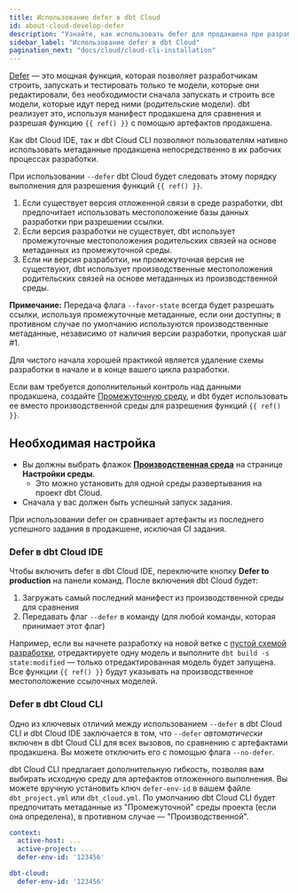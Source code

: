 ```yaml
---
title: Использование defer в dbt Cloud
id: about-cloud-develop-defer
description: "Узнайте, как использовать defer для продакшена при разработке с dbt Cloud."
sidebar_label: "Использование defer в dbt Cloud"
pagination_next: "docs/cloud/cloud-cli-installation"
---
```


[Defer](/reference/node-selection/defer) — это мощная функция, которая позволяет разработчикам строить, запускать и тестировать только те модели, которые они редактировали, без необходимости сначала запускать и строить все модели, которые идут перед ними (родительские модели). dbt реализует это, используя манифест продакшена для сравнения и разрешая функцию `{{ ref() }}` с помощью артефактов продакшена.

Как dbt Cloud IDE, так и dbt Cloud CLI позволяют пользователям нативно использовать метаданные продакшена непосредственно в их рабочих процессах разработки.

<Lightbox src="/img/docs/reference/defer-diagram.png" width="50%" title="Используйте 'defer', чтобы модифицировать модели в конце конвейера, указывая на модели продакшена, вместо того чтобы запускать все родительские модели." />

При использовании `--defer` dbt Cloud будет следовать этому порядку выполнения для разрешения функций `{{ ref() }}`.

1. Если существует версия отложенной связи в среде разработки, dbt предпочитает использовать местоположение базы данных разработки при разрешении ссылки.
2. Если версия разработки не существует, dbt использует промежуточные местоположения родительских связей на основе метаданных из промежуточной среды.
3. Если ни версия разработки, ни промежуточная версия не существуют, dbt использует производственные местоположения родительских связей на основе метаданных из производственной среды.

**Примечание:** Передача флага `--favor-state` всегда будет разрешать ссылки, используя промежуточные метаданные, если они доступны; в противном случае по умолчанию используются производственные метаданные, независимо от наличия версии разработки, пропуская шаг #1.

Для чистого начала хорошей практикой является удаление схемы разработки в начале и в конце вашего цикла разработки.

Если вам требуется дополнительный контроль над данными продакшена, создайте [Промежуточную среду](/docs/deploy/deploy-environments#staging-environment), и dbt будет использовать ее вместо производственной среды для разрешения функций `{{ ref() }}`.

## Необходимая настройка

- Вы должны выбрать флажок **[Производственная среда](/docs/deploy/deploy-environments#set-as-production-environment)** на странице **Настройки среды**. 
  - Это можно установить для одной среды развертывания на проект dbt Cloud.
- Сначала у вас должен быть успешный запуск задания.

При использовании defer он сравнивает артефакты из последнего успешного задания в продакшене, исключая CI задания.

### Defer в dbt Cloud IDE

Чтобы включить defer в dbt Cloud IDE, переключите кнопку **Defer to production** на панели команд. После включения dbt Cloud будет:

1. Загружать самый последний манифест из производственной среды для сравнения
2. Передавать флаг `--defer` в команду (для любой команды, которая принимает этот флаг)

Например, если вы начнете разработку на новой ветке с [пустой схемой разработки](/reference/node-selection/defer#usage), отредактируете одну модель и выполните `dbt build -s state:modified` &mdash; только отредактированная модель будет запущена. Все функции `{{ ref() }}` будут указывать на производственное местоположение ссылочных моделей.

<Lightbox src="/img/docs/dbt-cloud/defer-toggle.jpg" width="100%" title="Выберите переключатель 'Defer to production' в правом нижнем углу панели команд, чтобы включить defer в dbt Cloud IDE." />

### Defer в dbt Cloud CLI

Одно из ключевых отличий между использованием `--defer` в dbt Cloud CLI и dbt Cloud IDE заключается в том, что `--defer` *автоматически* включен в dbt Cloud CLI для всех вызовов, по сравнению с артефактами продакшена. Вы можете отключить его с помощью флага `--no-defer`.

dbt Cloud CLI предлагает дополнительную гибкость, позволяя вам выбирать исходную среду для артефактов отложенного выполнения. Вы можете вручную установить ключ `defer-env-id` в вашем файле `dbt_project.yml` или `dbt_cloud.yml`. По умолчанию dbt Cloud CLI будет предпочитать метаданные из "Промежуточной" среды проекта (если она определена), в противном случае — "Производственной".

<File name="dbt_cloud.yml">

```yml
context:
  active-host: ...
  active-project: ...
  defer-env-id: '123456'
```

</File>

<File name="dbt_project.yml"> 

```yml
dbt-cloud:
  defer-env-id: '123456'
```

</File>